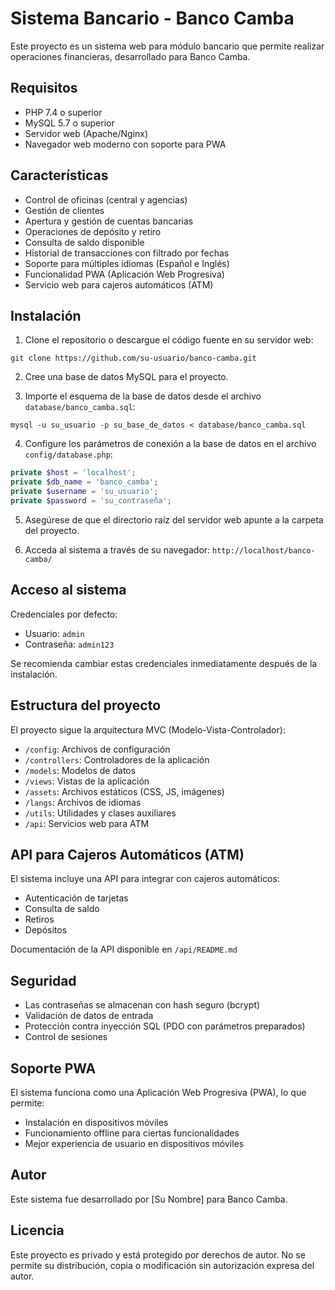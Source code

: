 # Sistema Bancario - Banco Camba

Este proyecto es un sistema web para módulo bancario que permite realizar operaciones financieras, desarrollado para Banco Camba.

## Requisitos

- PHP 7.4 o superior
- MySQL 5.7 o superior
- Servidor web (Apache/Nginx)
- Navegador web moderno con soporte para PWA

## Características

- Control de oficinas (central y agencias)
- Gestión de clientes
- Apertura y gestión de cuentas bancarias
- Operaciones de depósito y retiro
- Consulta de saldo disponible
- Historial de transacciones con filtrado por fechas
- Soporte para múltiples idiomas (Español e Inglés)
- Funcionalidad PWA (Aplicación Web Progresiva)
- Servicio web para cajeros automáticos (ATM)

## Instalación

1. Clone el repositorio o descargue el código fuente en su servidor web:
```
git clone https://github.com/su-usuario/banco-camba.git
```

2. Cree una base de datos MySQL para el proyecto.

3. Importe el esquema de la base de datos desde el archivo `database/banco_camba.sql`:
```
mysql -u su_usuario -p su_base_de_datos < database/banco_camba.sql
```

4. Configure los parámetros de conexión a la base de datos en el archivo `config/database.php`:
```php
private $host = 'localhost';
private $db_name = 'banco_camba';
private $username = 'su_usuario';
private $password = 'su_contraseña';
```

5. Asegúrese de que el directorio raíz del servidor web apunte a la carpeta del proyecto.

6. Acceda al sistema a través de su navegador: `http://localhost/banco-camba/`

## Acceso al sistema

Credenciales por defecto:
- Usuario: `admin`
- Contraseña: `admin123`

Se recomienda cambiar estas credenciales inmediatamente después de la instalación.

## Estructura del proyecto

El proyecto sigue la arquitectura MVC (Modelo-Vista-Controlador):

- `/config`: Archivos de configuración
- `/controllers`: Controladores de la aplicación
- `/models`: Modelos de datos
- `/views`: Vistas de la aplicación
- `/assets`: Archivos estáticos (CSS, JS, imágenes)
- `/langs`: Archivos de idiomas
- `/utils`: Utilidades y clases auxiliares
- `/api`: Servicios web para ATM

## API para Cajeros Automáticos (ATM)

El sistema incluye una API para integrar con cajeros automáticos:

- Autenticación de tarjetas
- Consulta de saldo
- Retiros
- Depósitos

Documentación de la API disponible en `/api/README.md`

## Seguridad

- Las contraseñas se almacenan con hash seguro (bcrypt)
- Validación de datos de entrada
- Protección contra inyección SQL (PDO con parámetros preparados)
- Control de sesiones

## Soporte PWA

El sistema funciona como una Aplicación Web Progresiva (PWA), lo que permite:

- Instalación en dispositivos móviles
- Funcionamiento offline para ciertas funcionalidades
- Mejor experiencia de usuario en dispositivos móviles

## Autor

Este sistema fue desarrollado por [Su Nombre] para Banco Camba.

## Licencia

Este proyecto es privado y está protegido por derechos de autor. No se permite su distribución, copia o modificación sin autorización expresa del autor.